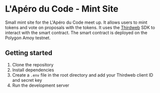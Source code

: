# L'Apéro du Code - Mint Site

Small mint site for the L'Apéro du Code meet up. It allows users to mint tokens and vote on proposals with the tokens.
It uses the [Thirdweb](https://thirdweb.com/) SDK to interact with the smart contract. The smart contract is deployed on the Polygon Amoy testnet.

## Getting started

1. Clone the repository
2. Install dependencies
3. Create a `.env` file in the root directory and add your Thirdweb client ID and secret key
4. Run the development server
